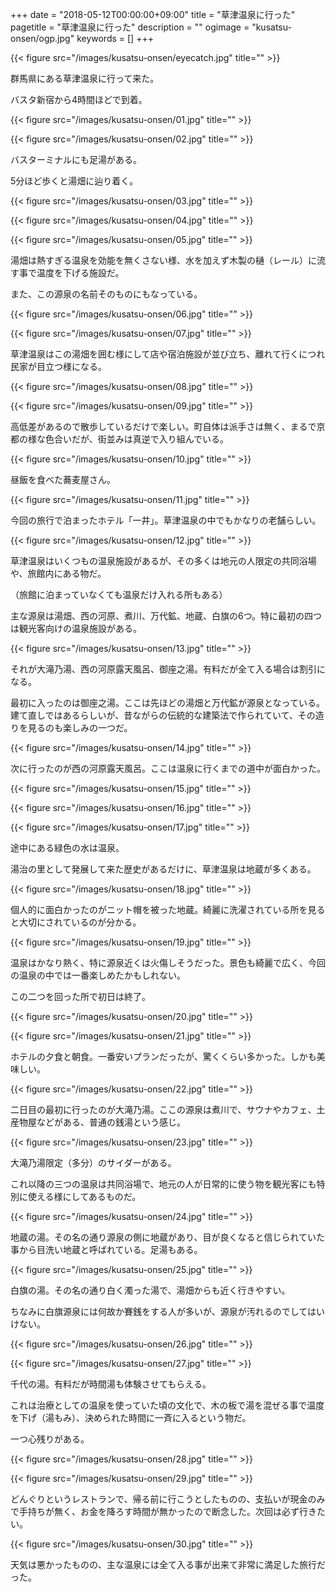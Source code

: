 +++
date = "2018-05-12T00:00:00+09:00"
title = "草津温泉に行った"
pagetitle = "草津温泉に行った"
description = ""
ogimage = "kusatsu-onsen/ogp.jpg"
keywords = []
+++

{{< figure src="/images/kusatsu-onsen/eyecatch.jpg" title="" >}}

群馬県にある草津温泉に行って来た。

バスタ新宿から4時間ほどで到着。

{{< figure src="/images/kusatsu-onsen/01.jpg" title="" >}}

{{< figure src="/images/kusatsu-onsen/02.jpg" title="" >}}

バスターミナルにも足湯がある。

5分ほど歩くと湯畑に辿り着く。

{{< figure src="/images/kusatsu-onsen/03.jpg" title="" >}}

{{< figure src="/images/kusatsu-onsen/04.jpg" title="" >}}

{{< figure src="/images/kusatsu-onsen/05.jpg" title="" >}}

湯畑は熱すぎる温泉を効能を無くさない様、水を加えず木製の樋（レール）に流す事で温度を下げる施設だ。

また、この源泉の名前そのものにもなっている。

{{< figure src="/images/kusatsu-onsen/06.jpg" title="" >}}

{{< figure src="/images/kusatsu-onsen/07.jpg" title="" >}}

草津温泉はこの湯畑を囲む様にして店や宿泊施設が並び立ち、離れて行くにつれ民家が目立つ様になる。

{{< figure src="/images/kusatsu-onsen/08.jpg" title="" >}}

{{< figure src="/images/kusatsu-onsen/09.jpg" title="" >}}

高低差があるので散歩しているだけで楽しい。町自体は派手さは無く、まるで京都の様な色合いだが、街並みは真逆で入り組んでいる。

{{< figure src="/images/kusatsu-onsen/10.jpg" title="" >}}

昼飯を食べた蕎麦屋さん。

{{< figure src="/images/kusatsu-onsen/11.jpg" title="" >}}

今回の旅行で泊まったホテル「一井」。草津温泉の中でもかなりの老舗らしい。

{{< figure src="/images/kusatsu-onsen/12.jpg" title="" >}}

草津温泉はいくつもの温泉施設があるが、その多くは地元の人限定の共同浴場や、旅館内にある物だ。

（旅館に泊まっていなくても温泉だけ入れる所もある）

主な源泉は湯畑、西の河原、煮川、万代鉱、地蔵、白旗の6つ。特に最初の四つは観光客向けの温泉施設がある。

{{< figure src="/images/kusatsu-onsen/13.jpg" title="" >}}

それが大滝乃湯、西の河原露天風呂、御座之湯。有料だが全て入る場合は割引になる。

最初に入ったのは御座之湯。ここは先ほどの湯畑と万代鉱が源泉となっている。建て直しではあるらしいが、昔ながらの伝統的な建築法で作られていて、その造りを見るのも楽しみの一つだ。

{{< figure src="/images/kusatsu-onsen/14.jpg" title="" >}}

次に行ったのが西の河原露天風呂。ここは温泉に行くまでの道中が面白かった。

{{< figure src="/images/kusatsu-onsen/15.jpg" title="" >}}

{{< figure src="/images/kusatsu-onsen/16.jpg" title="" >}}

{{< figure src="/images/kusatsu-onsen/17.jpg" title="" >}}

途中にある緑色の水は温泉。

湯治の里として発展して来た歴史があるだけに、草津温泉は地蔵が多くある。

{{< figure src="/images/kusatsu-onsen/18.jpg" title="" >}}

個人的に面白かったのがニット帽を被った地蔵。綺麗に洗濯されている所を見ると大切にされているのが分かる。

{{< figure src="/images/kusatsu-onsen/19.jpg" title="" >}}

温泉はかなり熱く、特に源泉近くは火傷しそうだった。景色も綺麗で広く、今回の温泉の中では一番楽しめたかもしれない。

この二つを回った所で初日は終了。

{{< figure src="/images/kusatsu-onsen/20.jpg" title="" >}}

{{< figure src="/images/kusatsu-onsen/21.jpg" title="" >}}

ホテルの夕食と朝食。一番安いプランだったが、驚くくらい多かった。しかも美味しい。

{{< figure src="/images/kusatsu-onsen/22.jpg" title="" >}}

二日目の最初に行ったのが大滝乃湯。ここの源泉は煮川で、サウナやカフェ、土産物屋などがある、普通の銭湯という感じ。

{{< figure src="/images/kusatsu-onsen/23.jpg" title="" >}}

大滝乃湯限定（多分）のサイダーがある。

これ以降の三つの温泉は共同浴場で、地元の人が日常的に使う物を観光客にも特別に使える様にしてあるものだ。

{{< figure src="/images/kusatsu-onsen/24.jpg" title="" >}}

地蔵の湯。その名の通り源泉の側に地蔵があり、目が良くなると信じられていた事から目洗い地蔵と呼ばれている。足湯もある。

{{< figure src="/images/kusatsu-onsen/25.jpg" title="" >}}

白旗の湯。その名の通り白く濁った湯で、湯畑からも近く行きやすい。

ちなみに白旗源泉には何故か賽銭をする人が多いが、源泉が汚れるのでしてはいけない。

{{< figure src="/images/kusatsu-onsen/26.jpg" title="" >}}

{{< figure src="/images/kusatsu-onsen/27.jpg" title="" >}}

千代の湯。有料だが時間湯も体験させてもらえる。

これは治療としての温泉を使っていた頃の文化で、木の板で湯を混ぜる事で温度を下げ（湯もみ）、決められた時間に一斉に入るという物だ。

一つ心残りがある。

{{< figure src="/images/kusatsu-onsen/28.jpg" title="" >}}

{{< figure src="/images/kusatsu-onsen/29.jpg" title="" >}}

どんぐりというレストランで、帰る前に行こうとしたものの、支払いが現金のみで手持ちが無く、お金を降ろす時間が無かったので断念した。次回は必ず行きたい。

{{< figure src="/images/kusatsu-onsen/30.jpg" title="" >}}

天気は悪かったものの、主な温泉には全て入る事が出来て非常に満足した旅行だった。
